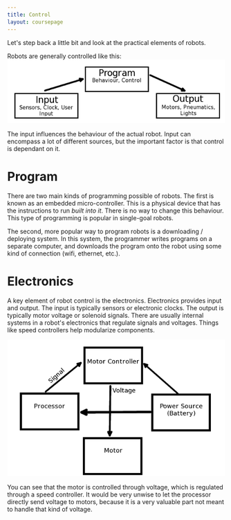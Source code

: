 ```yaml
---
title: Control
layout: coursepage
---
```


Let's step back a little bit and look at the practical elements of robots.

Robots are generally controlled like this:
![](/img/control.png)

The input influences the behaviour of the actual robot. Input can encompass a lot of different sources, but the important factor is that control is dependant on it.

# Program
There are two main kinds of programming possible of robots. The first is known as an embedded micro-controller. This is a physical device that has the instructions to run *built into it*. There is no way to change this behaviour. This type of programming is popular in single-goal robots.

The second, more popular way to program robots is a downloading / deploying system. In this system, the programmer writes programs on a separate computer, and downloads the program onto the robot using some kind of connection (wifi, ethernet, etc.).

# Electronics
A key element of robot control is the electronics. Electronics provides input and output. The input is typically sensors or electronic clocks. The output is typically motor voltage or solenoid signals. There are usually internal systems in a robot's electronics that regulate signals and voltages. Things like speed controllers help modularize components.

![](/img/motor.png)

You can see that the motor is controlled through voltage, which is regulated through a speed controller. It would be very unwise to let the processor directly send voltage to motors, because it is a very valuable part not meant to handle that kind of voltage.
